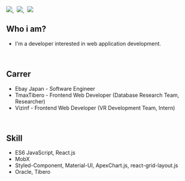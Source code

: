 <div>
    <a href="https://www.linkedin.com/in/donghyun-kim-521247235/">
        <img src="https://img.shields.io/badge/-LinkedIn-blue?style=flat-square&logo=Linkedin&logoColor=white&link=https://www.linkedin.com/in/%EB%8F%99%ED%98%84-%EA%B9%80-521247235/">
    </a>&nbsp;
    <a href="https://www.notion.so/jamesdonghyunkim/_DonghyunKim-bcc26f23239540a9b495996b55467e9f">
        <img src="http://img.shields.io/badge/-Notion-black?style=flat&logo=Notion&link=https://www.notion.so/jamesdonghyunkim/_DonghyunKim-bcc26f23239540a9b495996b55467e9f"/>
    </a>&nbsp;
    <a href="https://instagram.com">
        <img src="http://img.shields.io/badge/-Instagram-black?style=flat&logo=Instagram&link=https://instagram.com/">
    </a>
</div>

## Who i am?
 
- I'm a developer interested in web application development.

<br>

## Carrer

- Ebay Japan - Software Engineer
- TmaxTibero - Frontend Web Developer (Database Research Team, Researcher)
- Vizinf - Frontend Web Developer (VR Development Team, Intern)

<br>

## Skill

- ES6 JavaScript, React.js
- MobX
- Styled-Component, Material-UI, ApexChart.js, react-grid-layout.js
- Oracle, Tibero
